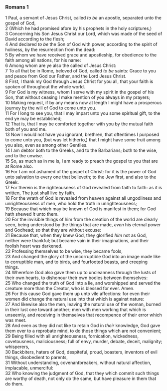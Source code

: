 ### Romans 1

1 Paul, a servant of Jesus Christ, called *to be* an apostle, separated unto the gospel of God,  
2 (Which he had promised afore by his prophets in the holy scriptures,)  
3 Concerning his Son Jesus Christ our Lord, which was made of the seed of David according to the flesh;  
4 And declared *to be* the Son of God with power, according to the spirit of holiness, by the resurrection from the dead:  
5 By whom we have received grace and apostleship, for obedience to the faith among all nations, for his name:  
6 Among whom are ye also the called of Jesus Christ:  
7 To all that be in Rome, beloved of God, called *to be* saints: Grace to you and peace from God our Father, and the Lord Jesus Christ.  
8 First, I thank my God through Jesus Christ for you all, that your faith is spoken of throughout the whole world.  
9 For God is my witness, whom I serve with my spirit in the gospel of his Son, that without ceasing I make mention of you always in my prayers;  
10 Making request, if by any means now at length I might have a prosperous journey by the will of God to come unto you.  
11 For I long to see you, that I may impart unto you some spiritual gift, to the end ye may be established;  
12 That is, that I may be comforted together with you by the mutual faith both of you and me.  
13 Now I would not have you ignorant, brethren, that oftentimes I purposed to come unto you, (but was let hitherto,) that I might have some fruit among you also, even as among other Gentiles.  
14 I am debtor both to the Greeks, and to the Barbarians; both to the wise, and to the unwise.  
15 So, as much as in me is, I am ready to preach the gospel to you that are at Rome also.  
16 For I am not ashamed of the gospel of Christ: for it is the power of God unto salvation to every one that believeth; to the Jew first, and also to the Greek.  
17 For therein is the righteousness of God revealed from faith to faith: as it is written, The just shall live by faith.  
18 For the wrath of God is revealed from heaven against all ungodliness and unrighteousness of men, who hold the truth in unrighteousness;  
19 Because that which may be known of God is manifest in them; for God hath shewed *it* unto them.  
20 For the invisible things of him from the creation of the world are clearly seen, being understood by the things that are made, *even* his eternal power and Godhead; so that they are without excuse:  
21 Because that, when they knew God, they glorified *him* not as God, neither were thankful; but became vain in their imaginations, and their foolish heart was darkened.  
22 Professing themselves to be wise, they became fools,  
23 And changed the glory of the uncorruptible God into an image made like to corruptible man, and to birds, and fourfooted beasts, and creeping things.  
24 Wherefore God also gave them up to uncleanness through the lusts of their own hearts, to dishonour their own bodies between themselves:  
25 Who changed the truth of God into a lie, and worshipped and served the creature more than the Creator, who is blessed for ever. Amen.  
26 For this cause God gave them up unto vile affections: for even their women did change the natural use into that which is against nature:  
27 And likewise also the men, leaving the natural use of the woman, burned in their lust one toward another; men with men working that which is unseemly, and receiving in themselves that recompence of their error which was meet.  
28 And even as they did not like to retain God in *their* knowledge, God gave them over to a reprobate mind, to do those things which are not convenient;  
29 Being filled with all unrighteousness, fornication, wickedness, covetousness, maliciousness; full of envy, murder, debate, deceit, malignity; whisperers,  
30 Backbiters, haters of God, despiteful, proud, boasters, inventors of evil things, disobedient to parents,  
31 Without understanding, covenantbreakers, without natural affection, implacable, unmerciful:  
32 Who knowing the judgment of God, that they which commit such things are worthy of death, not only do the same, but have pleasure in them that do them.  
